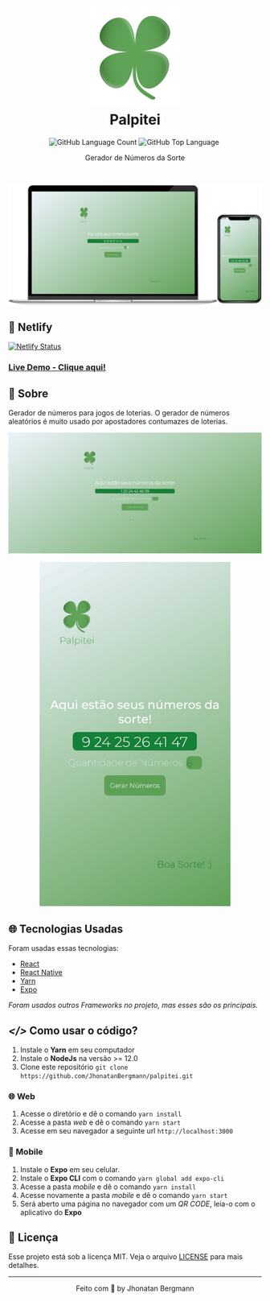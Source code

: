 <h1 align="center">
  <img src="readme/logo.png" alt="icon" width="200" height="200">
  <br>
  Palpitei
  <br>
</h1>

<p align="center">
  <img alt="GitHub Language Count" src="https://img.shields.io/github/languages/count/JhonatanBergmann/Palpitei" />
  <img alt="GitHub Top Language" src="https://img.shields.io/github/languages/top/JhonatanBergmann/Palpitei" />
  <img alt="" src="https://img.shields.io/github/repo-size/JhonatanBergmann/Palpitei" />
</p>

<p align="center">Gerador de Números da Sorte</p>

<br>

<p align="center">
  <img src="readme/mockup.png" alt="mockup" >
</p>

## 🔷 Netlify
[![Netlify Status](https://api.netlify.com/api/v1/badges/d25d5eac-2ef4-4113-9c71-162bac819c89/deploy-status)](https://jhonatanbergmann-palpitei.netlify.app/)
### [Live Demo - Clique aqui!](https://jhonatanbergmann-palpitei.netlify.app/)

## 📅 Sobre

Gerador de números para jogos de loterias. O gerador de números aleatórios é muito usado por apostadores contumazes de loterias.

<p align="center">
  <img src="readme/web.gif" alt="Demo" >
</p>
<p align="center">
  <img src="readme/mobile.gif" alt="Demo" >
</p>

## 🌐 Tecnologias Usadas
Foram usadas essas tecnologias:

- [React](https://pt-br.reactjs.org/)
- [React Native](https://reactnative.dev/)
- [Yarn](https://yarnpkg.com/)
- [Expo](https://expo.io/)

*Foram usados outros Frameworks no projeto, mas esses são os principais.*

## ***</>*** Como usar o código?
1. Instale o **Yarn** em seu computador
1. Instale o **NodeJs** na versão >= 12.0
1. Clone este repositório `git clone https://github.com/JhonatanBergmann/palpitei.git`

### 🌐 Web
1. Acesse o diretório e dê o comando `yarn install`
1. Acesse a pasta *web* e dê o comando `yarn start`
1. Acesse em seu navegador a seguinte url `http://localhost:3000`

### 📱 Mobile
1. Instale o **Expo** em seu celular.
1. Instale o **Expo CLI** com o comando `yarn global add expo-cli`
1. Acesse a pasta *mobile* e dê o comando `yarn install`
1. Acesse novamente a pasta *mobile* e dê o comando `yarn start`
1. Será aberto uma página no navegador com um *QR CODE*, leia-o com o aplicativo do **Expo**

## 📝 Licença

Esse projeto está sob a licença MIT. Veja o arquivo [LICENSE](LICENSE) para mais detalhes.

---

<p align="center">
 Feito com 💜 by Jhonatan Bergmann
</p>
